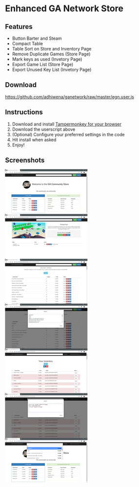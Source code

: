 # Enhanced GA Network Store
## Features
* Button Barter and Steam
* Compact Table
* Table Sort on Store and Inventory Page
* Remove Duplicate Games (Store Page)
* Mark keys as used (Invetory Page) 
* Export Game List (Store Page)
* Export Unused Key List (Invetory Page)
## Download
https://github.com/adhiwena/ganetwork/raw/master/egn.user.js

## Instructions
1. Download and install [Tampermonkey for your browser](https://tampermonkey.net/)
1. Download the userscript above
1. (Optional) Configure your preferred settings in the code
1. Hit install when asked
1. Enjoy!

## Screenshots
![EGN](https://github.com/adhiwena/ganetwork/blob/master/egn.jpg)
